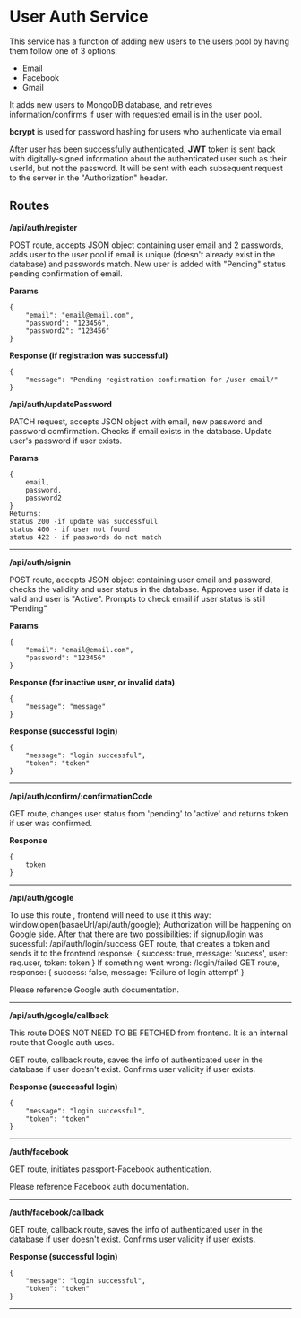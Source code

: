 # User Auth Service

This service has a function of adding new users to the users pool by having them follow one of 3 options:
* Email
* Facebook
* Gmail

It adds new users to MongoDB database, and retrieves information/confirms if user with requested email is in the user pool.

**bcrypt** is used for password hashing for users who authenticate via email

After user has been successfully authenticated, **JWT** token is sent back with digitally-signed information about the authenticated user such as their userId, but not the password. It will be sent with each subsequent request to the server in the "Authorization" header.

## Routes

**/api/auth/register** 

POST route, accepts JSON object containing user email and 2 passwords, adds user to the user pool if email is unique (doesn't already exist in the database) and passwords match. New user is added with "Pending" status pending confirmation of email.

**Params**

```
{
    "email": "email@email.com",
    "password": "123456",
    "password2": "123456"
}
```

**Response (if registration was successful)**
```
{
    "message": "Pending registration confirmation for /user email/"
}
```

**/api/auth/updatePassword**

PATCH request, accepts JSON object with email, new password and password comfirmation. Checks if email exists in the database. Update user's password if user exists.

**Params**
```
{
    email,
    password,
    password2
}
Returns: 
status 200 -if update was successfull
status 400 - if user not found
status 422 - if passwords do not match
```
______________________________

**/api/auth/signin**

POST route, accepts JSON object containing user email and password, checks the validity and user status in the database. Approves user if data is valid and user is "Active". Prompts to check email if user status is still "Pending"

**Params**
```
{
    "email": "email@email.com",
    "password": "123456"
}
```

**Response (for inactive user, or invalid data)**
```
{
    "message": "message"
}
```

**Response (successful login)**
```
{ 
    "message": "login successful", 
    "token": "token"
}
```
______________________________

**/api/auth/confirm/:confirmationCode**

GET route, changes user status from 'pending' to 'active' and returns token if user was confirmed.

**Response**
```
{ 
    token
}
```
______________________________


**/api/auth/google**

To use this route , frontend will need to use it this way: window.open(basaeUrl/api/auth/google);
Authorization will be happening on Google side.
After that there are two possibilities:
if signup/login was sucessful:
/api/auth/login/success
GET route, that creates a token and sends it to the frontend
response: {
                success: true, 
                message: 'sucess',
                user: req.user,
                token: token
            }
If something went wrong:
/login/failed
GET route, response: {
            success: false, 
            message: 'Failure of login attempt'
        }

Please reference Google auth documentation.
______________________________

**/api/auth/google/callback**

This route DOES NOT NEED TO BE FETCHED from frontend. It is an internal route that Google auth uses.

GET route, callback route, saves the info of authenticated user in the database if user doesn't exist. Confirms user validity if user exists.

**Response (successful login)**
```
{ 
    "message": "login successful", 
    "token": "token"
}
```
______________________________


**/auth/facebook**

GET route, initiates passport-Facebook authentication.

Please reference Facebook auth documentation.
______________________________


**/auth/facebook/callback**

GET route, callback route, saves the info of authenticated user in the database if user doesn't exist. Confirms user validity if user exists.

**Response (successful login)**
```
{ 
    "message": "login successful", 
    "token": "token"
}
```
______________________________

